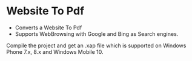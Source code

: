 # Website To Pdf
- Converts a Website To Pdf
- Supports WebBrowsing with Google and Bing as Search engines.

Compile the project and get an .xap file which is supported on Windows Phone 7.x, 8.x and Windows Mobile 10.
